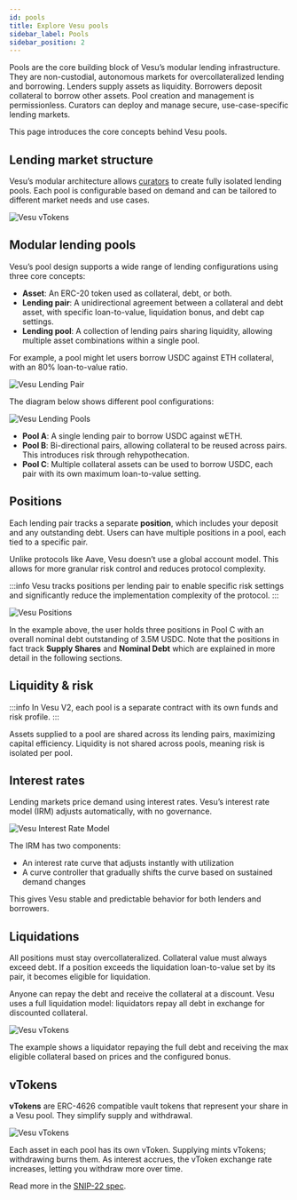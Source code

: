 ```yaml
---
id: pools
title: Explore Vesu pools
sidebar_label: Pools
sidebar_position: 2
---
```


Pools are the core building block of Vesu’s modular lending infrastructure. They are non-custodial, autonomous markets for overcollateralized lending and borrowing. Lenders supply assets as liquidity. Borrowers deposit collateral to borrow other assets. Pool creation and management is permissionless. Curators can deploy and manage secure, use-case-specific lending markets.

This page introduces the core concepts behind Vesu pools.

## Lending market structure

Vesu’s modular architecture allows [curators](/docs/explore/curators.md) to create fully isolated lending pools. Each pool is configurable based on demand and can be tailored to different market needs and use cases.

![Vesu vTokens](./images/markets.png)

## Modular lending pools

Vesu’s pool design supports a wide range of lending configurations using three core concepts:

- **Asset**: An ERC-20 token used as collateral, debt, or both.
- **Lending pair**: A unidirectional agreement between a collateral and debt asset, with specific loan-to-value, liquidation bonus, and debt cap settings.
- **Lending pool**: A collection of lending pairs sharing liquidity, allowing multiple asset combinations within a single pool.

For example, a pool might let users borrow USDC against ETH collateral, with an 80% loan-to-value ratio.

![Vesu Lending Pair](./images/lending-pair.png)

The diagram below shows different pool configurations:

![Vesu Lending Pools](./images/lending-pool.png)

- **Pool A**: A single lending pair to borrow USDC against wETH.
- **Pool B**: Bi-directional pairs, allowing collateral to be reused across pairs. This introduces risk through rehypothecation.
- **Pool C**: Multiple collateral assets can be used to borrow USDC, each pair with its own maximum loan-to-value setting.

## Positions

Each lending pair tracks a separate __position__, which includes your deposit and any outstanding debt. Users can have multiple positions in a pool, each tied to a specific pair.

Unlike protocols like Aave, Vesu doesn’t use a global account model. This allows for more granular risk control and reduces protocol complexity.

:::info
Vesu tracks positions per lending pair to enable specific risk settings and significantly reduce the implementation complexity of the protocol.
:::

![Vesu Positions](./images/positions.png)

In the example above, the user holds three positions in Pool C with an overall nominal debt outstanding of 3.5M USDC. Note that the positions in fact track **Supply Shares** and **Nominal Debt** which are explained in more detail in the following sections.

## Liquidity & risk

:::info
In Vesu V2, each pool is a separate contract with its own funds and risk profile.
:::

Assets supplied to a pool are shared across its lending pairs, maximizing capital efficiency. Liquidity is not shared across pools, meaning risk is isolated per pool.

## Interest rates

Lending markets price demand using interest rates. Vesu’s interest rate model (IRM) adjusts automatically, with no governance.

![Vesu Interest Rate Model](./images/adaptive-irm.png)

The IRM has two components:
- An interest rate curve that adjusts instantly with utilization
- A curve controller that gradually shifts the curve based on sustained demand changes

This gives Vesu stable and predictable behavior for both lenders and borrowers.

## Liquidations

All positions must stay overcollateralized. Collateral value must always exceed debt. If a position exceeds the liquidation loan-to-value set by its pair, it becomes eligible for liquidation.

Anyone can repay the debt and receive the collateral at a discount. Vesu uses a full liquidation model: liquidators repay all debt in exchange for discounted collateral.

![Vesu vTokens](./images/liquidation.png)

The example shows a liquidator repaying the full debt and receiving the max eligible collateral based on prices and the configured bonus.

## vTokens

__vTokens__ are ERC-4626 compatible vault tokens that represent your share in a Vesu pool. They simplify supply and withdrawal.

![Vesu vTokens](./images/vToken.png)

Each asset in each pool has its own vToken. Supplying mints vTokens; withdrawing burns them. As interest accrues, the vToken exchange rate increases, letting you withdraw more over time.

Read more in the [SNIP-22 spec](https://github.com/starknet-io/SNIPs/blob/main/SNIPS/snip-22.md).
